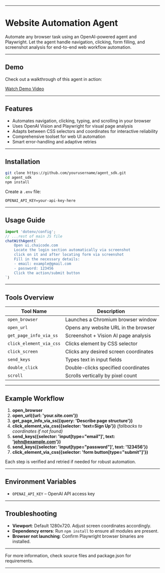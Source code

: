 

***

# Website Automation Agent

Automate any browser task using an OpenAI-powered agent and Playwright. Let the agent handle navigation, clicking, form filling, and screenshot analysis for end-to-end web workflow automation.

***

## Demo

Check out a walkthrough of this agent in action:

[Watch Demo Video](https://drive.google.com/file/d/10ouEvqlGbrhLH0I79jdar2pn_cAY23zN/view)

***

## Features

- Automates navigation, clicking, typing, and scrolling in your browser
- Uses OpenAI Vision and Playwright for visual page analysis
- Adapts between CSS selectors and coordinates for interactive reliability
- Comprehensive toolset for web UI automation
- Smart error-handling and adaptive retries

***

## Installation

```bash
git clone https://github.com/yourusername/agent_sdk.git
cd agent_sdk
npm install
```
Create a `.env` file:
```
OPENAI_API_KEY=your-api-key-here
```

***

## Usage Guide

```js
import 'dotenv/config';
// ...rest of main JS file
chatWithAgent(`
    Open ui.chaicode.com
    Locate the login section automatically via screenshot
    click on it and after locating form via screenshot
    Fill in the necessary details:
    - email: example@gmail.com
    - password: 123456
    Click the action/submit button
`)
```

***

## Tools Overview

| Tool Name                 | Description                                   |
|---------------------------|-----------------------------------------------|
| `open_browser`            | Launches a Chromium browser window            |
| `open_url`                | Opens any website URL in the browser          |
| `get_page_info_via_ss`    | Screenshot + Vision AI page analysis          |
| `click_element_via_css`   | Clicks element by CSS selector                |
| `click_screen`            | Clicks any desired screen coordinates         |
| `send_keys`               | Types text in input fields                    |
| `double_click`            | Double-clicks specified coordinates           |
| `scroll`                  | Scrolls vertically by pixel count             |

***

## Example Workflow

1. **open_browser**
2. **open_url({url: 'your.site.com'})**
3. **get_page_info_via_ss({query: 'Describe page structure'})**
4. **click_element_via_css({selector: 'text=Sign Up'})** _(fallbacks to coordinates if not found)_
5. **send_keys({selector: 'input[type="email"]', text: 'john@example.com'})**
6. **send_keys({selector: 'input[type="password"]', text: '123456'})**
7. **click_element_via_css({selector: 'form button[type="submit"]'})**

Each step is verified and retried if needed for robust automation.

***

## Environment Variables

- `OPENAI_API_KEY` – OpenAI API access key

***

## Troubleshooting

- **Viewport**: Default 1280x720. Adjust screen coordinates accordingly.
- **Dependency errors**: Run `npm install` to ensure all modules are present.
- **Browser not launching**: Confirm Playwright browser binaries are installed.

***

For more information, check source files and package.json for requirements.

***


